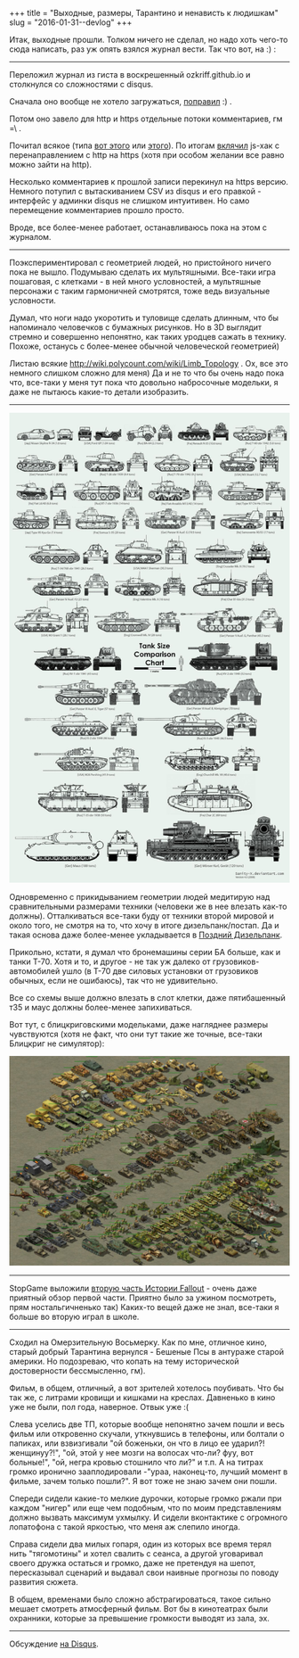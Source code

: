 +++
title = "Выходные, размеры, Тарантино и ненависть к людишкам"
slug = "2016-01-31--devlog"
+++

Итак, выходные прошли. Толком ничего не сделал, но надо хоть чего-то
сюда написать, раз уж опять взялся журнал вести. Так что вот, на :) :

------------------------------------------------------------------------

Переложил журнал из гиста в воскрешенный ozkriff.github.io и столкнулся
со сложностями с disqus.

Сначала оно вообще не хотело загружаться,
[поправил](https://github.com/ozkriff/ozkriff.github.io-src/commit/a410487) :) .

Потом оно завело для http и https отдельные потоки комментариев, гм =\\ .

Почитал всякое (типа [вот
этого](https://github.com/barryclark/jekyll-now/issues/165) или
[этого](https://coderabbi.github.io/posts/force-https-with-github-pages)).
По итогам
[вклячил](https://github.com/ozkriff/ozkriff.github.io-src/commit/183bee)
js-хак с перенаправлением с http на https (хотя при особом желании все
равно можно зайти на http).

Несколько комментариев к прошлой записи перекинул на https версию.
Немного потупил с вытаскиванием CSV из disqus и его правкой - интерфейс
у админки disqus не слишком интуитивен. Но само перемещение комментариев
прошло просто.

Вроде, все более-менее работает, останавливаюсь пока на этом с журналом.

------------------------------------------------------------------------

Поэкспериментировал с геометрией людей, но пристойного ничего пока не
вышло. Подумываю сделать их мультяшными. Все-таки игра пошаговая, с
клетками - в ней много условностей, а мультяшные персонажи с таким
гармоничней смотрятся, тоже ведь визуальные условности.

Думал, что ноги надо укоротить и туловище сделать длинным, что бы
напоминало человечков с бумажных рисунков. Но в 3D выглядит стремно и
совершенно непонятно, как таких уродцев сажать в технику. Похоже,
останусь с более-менее обычной человеческой геометрией)

Листаю всякие <http://wiki.polycount.com/wiki/Limb_Topology> . Ох, все
это немного слишком сложно для меня) Да и не то что бы очень надо пока
что, все-таки у меня тут пока что довольно набросочные модельки, я даже
не пытаюсь какие-то детали изобразить.

------------------------------------------------------------------------

![схема пропорций](proportions.jpg)

Одновременно с прикидыванием геометрии людей медитирую над
сравнительными размерами техники (человеки же в нее влезать как-то
должны). Отталкиваться все-таки буду от техники второй мировой и около
того, не смотря на то, что хочу в итоге дизельпанк/постап. Да и такая
основа даже более-менее укладывается в
[Поздний Дизельпанк](https://ru.wikipedia.org/wiki/Дизельпанк#.D0.A0.D0.B0.D0.B7.D0.B2.D0.B8.D1.82.D0.B8.D0.B5_.D0.B6.D0.B0.D0.BD.D1.80.D0.B0).

Прикольно, кстати, я думал что бронемашины серии БА больше, как и танки
Т-70. Хотя и то, и другое - не так уж далеко от грузовиков-автомобилей
ушло (в Т-70 две силовых установки от грузовиков обычных, если не
ошибаюсь), так что не удивительно.

Все со схемы выше должно влезать в слот клетки, даже пятибашенный т35 и
маус должны более-менее запихиваться.

Вот тут, с блицкриговскими модельками, даже нагляднее размеры
чувствуются (хотя не факт, что они тут такие же точные, все-таки
Блицкриг не симулятор):

![картинка из блицкрига с кучей техники](blitzjrieg.png)

------------------------------------------------------------------------

StopGame выложили [вторую часть Истории
Fallout](http://www.youtube.com/watch?v=EqwhkOXtrEA) - очень даже
приятный обзор первой части. Приятно было за ужином посмотреть, прям
ностальгичненько так) Каких-то вещей даже не знал, все-таки я больше во
вторую играл в школе.

------------------------------------------------------------------------

Сходил на Омерзительную Восьмерку. Как по мне, отличное кино, старый
добрый Тарантина вернулся - Бешеные Псы в антураже старой америки. Но
подозреваю, что копать на тему исторической достоверности бессмысленно,
гм).

Фильм, в общем, отличный, а вот зрителей хотелось поубивать. Что бы так
же, с литрами кровищи и кишками на креслах. Давненько в кино уже не
были, пол года, наверное. Отвык уже :(

Слева уселись две ТП, которые вообще непонятно зачем пошли и весь фильм
или откровенно скучали, уткнувшись в телефоны, или болтали о папиках,
или взвизгивали "ой боженьки, он что в лицо ее ударил?! женщинуу?!",
"ой, этой у нее мозги на волосах что-ли? фуу, вот больные!", "ой, негра
кровью стошнило что ли?" и т.п. А на титрах громко иронично
зааплодировали -"ураа, наконец-то, лучший момент в фильме, зачем только
пошли?". Я вот тоже не знаю зачем они пошли.

Спереди сидели какие-то мелкие дурочки, которые громко ржали при каждом
"нигер" или еще чем подобным, что по моим представлениям должно вызвать
максимум ухмылку. И сидели вконтактике с огромного лопатофона с такой
яркостью, что меня аж слепило иногда.

Справа сидели два милых гопаря, один из которых все время терял нить
"тягомотины" и хотел свалить с сеанса, а другой уговаривал своего дружка
остаться и громко, даже не претендуя на шепот, пересказывал сценарий и
выдавал свои наивные прогнозы по поводу развития сюжета.

В общем, временами было сложно абстрагироваться, такое сильно мешает
смотреть атмосферный фильм. Вот бы в кинотеатрах были охранники, которые
за превышение громкости выводят из зала, эх.

------------------------------------------------------------------------

Обсуждение [на Disqus](https://disqus.com/home/discussion/ozkriffgithubio/93dfd5b00d8749faad18de13504e6bbc).
